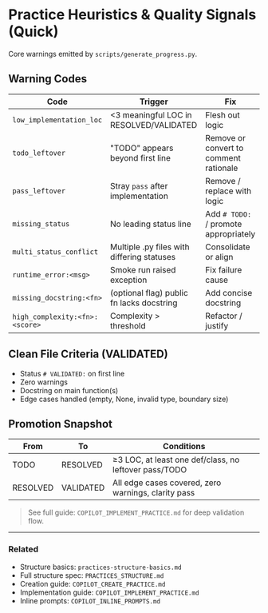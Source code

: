 <!-- COPILOT_CONTEXT_TAGS: heuristics, quality, warnings, promotion -->
# Practice Heuristics & Quality Signals (Quick)

Core warnings emitted by `scripts/generate_progress.py`.

## Warning Codes

| Code | Trigger | Fix |
|------|--------|-----|
| `low_implementation_loc` | <3 meaningful LOC in RESOLVED/VALIDATED | Flesh out logic |
| `todo_leftover` | "TODO" appears beyond first line | Remove or convert to comment rationale |
| `pass_leftover` | Stray `pass` after implementation | Remove / replace with logic |
| `missing_status` | No leading status line | Add `# TODO:` / promote appropriately |
| `multi_status_conflict` | Multiple .py files with differing statuses | Consolidate or align |
| `runtime_error:<msg>` | Smoke run raised exception | Fix failure cause |
| `missing_docstring:<fn>` | (optional flag) public fn lacks docstring | Add concise docstring |
| `high_complexity:<fn>:<score>` | Complexity > threshold | Refactor / justify |

## Clean File Criteria (VALIDATED)

- Status `# VALIDATED:` on first line
- Zero warnings
- Docstring on main function(s)
- Edge cases handled (empty, None, invalid type, boundary size)

## Promotion Snapshot

| From | To | Conditions |
|------|----|------------|
| TODO | RESOLVED | ≥3 LOC, at least one def/class, no leftover pass/TODO |
| RESOLVED | VALIDATED | All edge cases covered, zero warnings, clarity pass |

> See full guide: `COPILOT_IMPLEMENT_PRACTICE.md` for deep validation flow.

---

### Related

- Structure basics: `practices-structure-basics.md`
- Full structure spec: `PRACTICES_STRUCTURE.md`
- Creation guide: `COPILOT_CREATE_PRACTICE.md`
- Implementation guide: `COPILOT_IMPLEMENT_PRACTICE.md`
- Inline prompts: `COPILOT_INLINE_PROMPTS.md`
